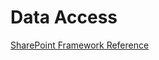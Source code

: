 
# Data Access

[SharePoint Framework Reference](https://docs.microsoft.com/en-us/javascript/api/overview/sharepoint?view=sp-typescript-latest)




